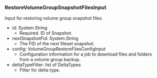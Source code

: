 ### RestoreVolumeGroupSnapshotFilesInput
Input for restoring volume group snapshot files.

- id: System.String
  - Required. ID of Snapshot.
- nextSnapshotFid: System.String
  - The FID of the next fileset snapshot.
- config: VolumeGroupRestoreFilesConfigInput
  - Configuration information for a job to download files and folders from a volume group backup.
- deltaTypeFilter: list of DeltaTypes
  - Filter for delta type.

